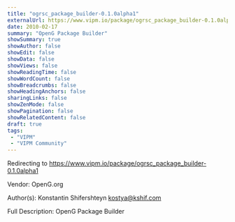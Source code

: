```yaml
---
title: "ogrsc_package_builder-0.1.0alpha1"
externalUrl: https://www.vipm.io/package/ogrsc_package_builder-0.1.0alpha1
date: 2010-02-17
summary: "OpenG Package Builder"
showSummary: true
showAuthor: false
showEdit: false
showData: false
showViews: false
showReadingTime: false
showWordCount: false
showBreadcrumbs: false
showHeadingAnchors: false
sharingLinks: false
showZenMode: false
showPagination: false
showRelatedContent: false
draft: true
tags:
 - "VIPM"
 - "VIPM Community"
---
```


Redirecting to https://www.vipm.io/package/ogrsc_package_builder-0.1.0alpha1

Vendor: OpenG.org

Author(s): Konstantin Shifershteyn <kostya@kshif.com>
 
Full Description:
OpenG Package Builder